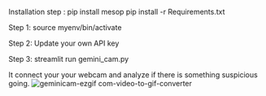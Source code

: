 Installation step :
pip install mesop
pip install -r Requirements.txt

Step 1:
source myenv/bin/activate

Step 2:
Update your own API key

Step 3:
streamlit run gemini_cam.py


It connect your your webcam and analyze if there is something suspicious going.
![geminicam-ezgif com-video-to-gif-converter](https://github.com/user-attachments/assets/b364480a-49ec-46f9-bfef-fc48675e529b)
